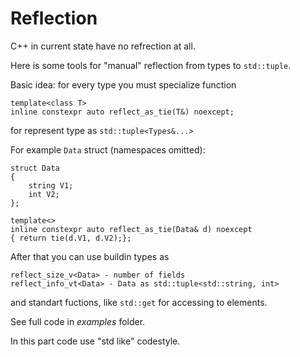 # Reflection

C++ in current state have no refrection at all.

Here is some tools for "manual" reflection from types to `std::tuple`.

Basic idea: for every type you must specialize function 

    template<class T>
    inline constexpr auto reflect_as_tie(T&) noexcept;
    
for represent type as `std::tuple<Types&...>`

For example `Data` struct (namespaces omitted):

    struct Data
    {
        string V1;
        int V2;
    };

    template<>
    inline constexpr auto reflect_as_tie(Data& d) noexcept
    { return tie(d.V1, d.V2);};
    

After that you can use buildin types as 

    reflect_size_v<Data> - number of fields
    reflect_info_vt<Data> - Data as std::tuple<std::string, int>
    
and standart fuctions, like `std::get` for accessing to elements.

See full code in *examples* folder.

In this part code use "std like" codestyle. 